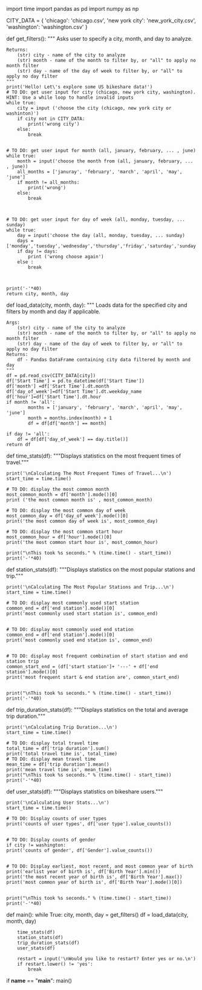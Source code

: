 import time
import pandas as pd
import numpy as np

CITY_DATA = { 'chicago': 'chicago.csv',
              'new york city': 'new_york_city.csv',
              'washington': 'washington.csv' }

def get_filters():
    """
    Asks user to specify a city, month, and day to analyze.

    Returns:
        (str) city - name of the city to analyze
        (str) month - name of the month to filter by, or "all" to apply no month filter
        (str) day - name of the day of week to filter by, or "all" to apply no day filter
    """
    print('Hello! Let\'s explore some US bikeshare data!')
    # TO DO: get user input for city (chicago, new york city, washington). HINT: Use a while loop to handle invalid inputs
    while true:
        city = input ('choose the city (chicago, new york city or washinton)')
        if city not in CITY_DATA:
            print('wrong city')
        else:
            break


    # TO DO: get user input for month (all, january, february, ... , june)
    while true:
        month = input('choose the month from (all, january, february, ... , june))
        all_months = ['januray', 'february', 'march', 'april', 'may', 'june']
        if month != all_months:
            print('wrong')
        else:
            break
                      


    # TO DO: get user input for day of week (all, monday, tuesday, ... sunday)
    while true:
        day = input('choose the day (all, monday, tuesday, ... sunday)
        days = ['monday','tuesday','wednesday','thursday','friday','saturday','sunday']
        if day != days:
            print ('wrong choose again')
        else :
            break    



    print('-'*40)
    return city, month, day


def load_data(city, month, day):
    """
    Loads data for the specified city and filters by month and day if applicable.

    Args:
        (str) city - name of the city to analyze
        (str) month - name of the month to filter by, or "all" to apply no month filter
        (str) day - name of the day of week to filter by, or "all" to apply no day filter
    Returns:
        df - Pandas DataFrame containing city data filtered by month and day
    """
    df = pd.read_csv(CITY_DATA[city])
    df['Start Time'] = pd.to_datetime(df['Start Time'])
    df['month'] =df['Start Time'].dt.month
    df['day_of_week']=df['Start Time'].dt.weekday_name
    df['hour']=df['Start Time'].dt.hour
    if month != 'all':
            months = ['january', 'february', 'march', 'april', 'may', 'june']
            month = months.index(month) + 1
            df = df[df['month'] == month]

    if day != 'all':
        df = df[df['day_of_week'] == day.title()]
    return df


def time_stats(df):
    """Displays statistics on the most frequent times of travel."""

    print('\nCalculating The Most Frequent Times of Travel...\n')
    start_time = time.time()

    # TO DO: display the most common month
    most_common_month = df['month'].mode()[0]
    print ('the most common month is' , most_common_month)

    # TO DO: display the most common day of week
    most_common_day = df['day_of_week'].mode()[0]
    print('the most common day of week is', most_common_day)

    # TO DO: display the most common start hour
    most_common_hour = df['hour'].mode()[0]
    print('the most common start hour is', most_common_hour)

    print("\nThis took %s seconds." % (time.time() - start_time))
    print('-'*40)


def station_stats(df):
    """Displays statistics on the most popular stations and trip."""

    print('\nCalculating The Most Popular Stations and Trip...\n')
    start_time = time.time()

    # TO DO: display most commonly used start station
    common_end = df['end station'].mode()[0]
    print('most commonly used start station is', common_end)


    # TO DO: display most commonly used end station
    common_end = df['end station'].mode()[0]
    print('most commonly used end station is', common_end)


    # TO DO: display most frequent combination of start station and end station trip
    common_start_end = (df['start station']+ '---' + df['end station'].mode()[0]
    print('most frequent start & end station are', common_start_end)


    print("\nThis took %s seconds." % (time.time() - start_time))
    print('-'*40)


def trip_duration_stats(df):
    """Displays statistics on the total and average trip duration."""

    print('\nCalculating Trip Duration...\n')
    start_time = time.time()

    # TO DO: display total travel time
    total_time = df['trip duration'].sum()
    print('total travel time is', total_time)               
    # TO DO: display mean travel time
    mean_time = df['trip duration'].mean()
    print('mean travel time is', mean_time)
    print("\nThis took %s seconds." % (time.time() - start_time))
    print('-'*40)


def user_stats(df):
    """Displays statistics on bikeshare users."""

    print('\nCalculating User Stats...\n')
    start_time = time.time()

    # TO DO: Display counts of user types
    print('counts of user types', df['user type'].value_counts())


    # TO DO: Display counts of gender
    if city != washington:
    print('counts of gender', df['Gender'].value_counts())


    # TO DO: Display earliest, most recent, and most common year of birth
    print('earlist year of birth is', df['Birth Year'].min())
    print('the most recent year of birth is', df['Birth Year'].max())
    print('most common year of birth is', df['Birth Year'].mode()[0])


    print("\nThis took %s seconds." % (time.time() - start_time))
    print('-'*40)


def main():
    while True:
        city, month, day = get_filters()
        df = load_data(city, month, day)

        time_stats(df)
        station_stats(df)
        trip_duration_stats(df)
        user_stats(df)

        restart = input('\nWould you like to restart? Enter yes or no.\n')
        if restart.lower() != 'yes':
            break


if __name__ == "__main__":
	main()
